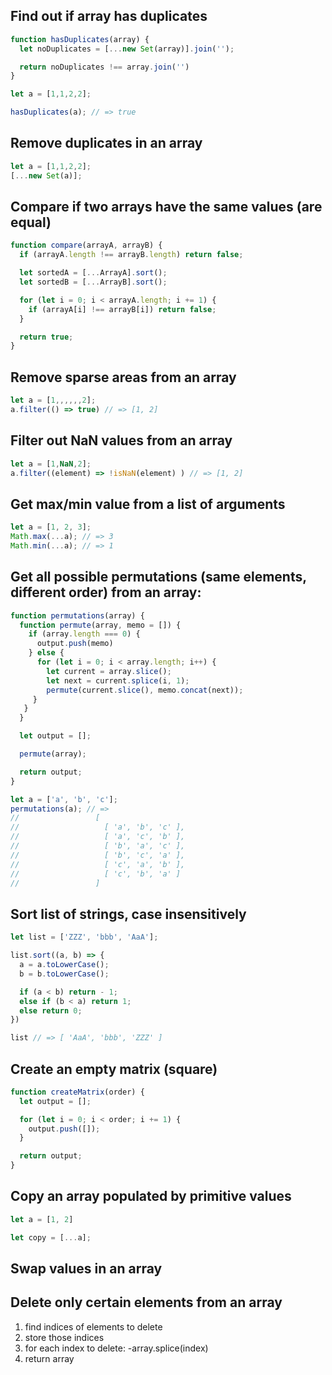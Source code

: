 ## Find out if array has duplicates

```js
function hasDuplicates(array) {
  let noDuplicates = [...new Set(array)].join('');

  return noDuplicates !== array.join('')
}

let a = [1,1,2,2];

hasDuplicates(a); // => true
```

## Remove duplicates in an array

```js
let a = [1,1,2,2];
[...new Set(a)];
```

## Compare if two arrays have the same values (are equal)

```js
function compare(arrayA, arrayB) {
  if (arrayA.length !== arrayB.length) return false;

  let sortedA = [...ArrayA].sort();
  let sortedB = [...ArrayB].sort();

  for (let i = 0; i < arrayA.length; i += 1) {
    if (arrayA[i] !== arrayB[i]) return false;
  }

  return true;
}
```

## Remove sparse areas from an array

```js
let a = [1,,,,,,2];
a.filter(() => true) // => [1, 2] 
```

## Filter out NaN values from an array

```js
let a = [1,NaN,2];
a.filter((element) => !isNaN(element) ) // => [1, 2]
```

## Get max/min value from a list of arguments

```js
let a = [1, 2, 3];
Math.max(...a); // => 3
Math.min(...a); // => 1
```

## Get all possible permutations (same elements, different order) from an array:

```js
function permutations(array) {
  function permute(array, memo = []) {
    if (array.length === 0) {
      output.push(memo)
    } else {
      for (let i = 0; i < array.length; i++) {
        let current = array.slice();
        let next = current.splice(i, 1);
        permute(current.slice(), memo.concat(next));
     }
   } 
  }

  let output = [];

  permute(array);

  return output;
}

let a = ['a', 'b', 'c'];
permutations(a); // =>
//                 [
//                   [ 'a', 'b', 'c' ],
//                   [ 'a', 'c', 'b' ],
//                   [ 'b', 'a', 'c' ],
//                   [ 'b', 'c', 'a' ],
//                   [ 'c', 'a', 'b' ],
//                   [ 'c', 'b', 'a' ]
//                 ]
```

## Sort list of strings, case insensitively

```js
let list = ['ZZZ', 'bbb', 'AaA'];

list.sort((a, b) => {
  a = a.toLowerCase();
  b = b.toLowerCase();

  if (a < b) return - 1;
  else if (b < a) return 1;
  else return 0;
})

list // => [ 'AaA', 'bbb', 'ZZZ' ]
```

## Create an empty matrix (square) 

```js
function createMatrix(order) {
  let output = [];

  for (let i = 0; i < order; i += 1) {
    output.push([]);
  }

  return output;
}
```

## Copy an array populated by primitive values

```js
let a = [1, 2]

let copy = [...a];
```

## Swap values in an array

## Delete only certain elements from an array

1. find indices of elements to delete
2. store those indices
3. for each index to delete:
    -array.splice(index)
4. return array

